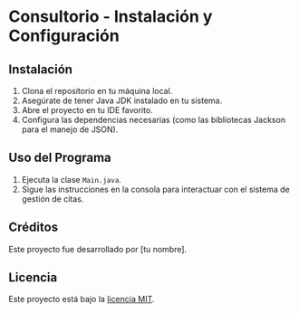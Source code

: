 # Consultorio - Instalación y Configuración

## Instalación

1. Clona el repositorio en tu máquina local.
2. Asegúrate de tener Java JDK instalado en tu sistema.
3. Abre el proyecto en tu IDE favorito.
4. Configura las dependencias necesarias (como las bibliotecas Jackson para el manejo de JSON).

## Uso del Programa

1. Ejecuta la clase `Main.java`.
2. Sigue las instrucciones en la consola para interactuar con el sistema de gestión de citas.

## Créditos

Este proyecto fue desarrollado por [tu nombre].

## Licencia

Este proyecto está bajo la [licencia MIT](LICENSE).

